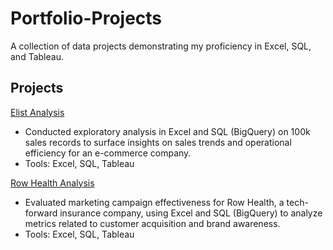 # Portfolio-Projects

A collection of data projects demonstrating my proficiency in Excel, SQL, and Tableau.

## Projects

[Elist Analysis](Elist-Analysis/)

- Conducted exploratory analysis in Excel and SQL (BigQuery) on 100k sales records to surface insights on sales trends and operational efficiency for an e-commerce company.
- Tools: Excel, SQL, Tableau

[Row Health Analysis](RowHealth-Analysis/)

- Evaluated marketing campaign effectiveness for Row Health, a tech-forward insurance company, using Excel and SQL (BigQuery) to analyze metrics related to customer acquisition and brand awareness.
- Tools: Excel, SQL, Tableau
